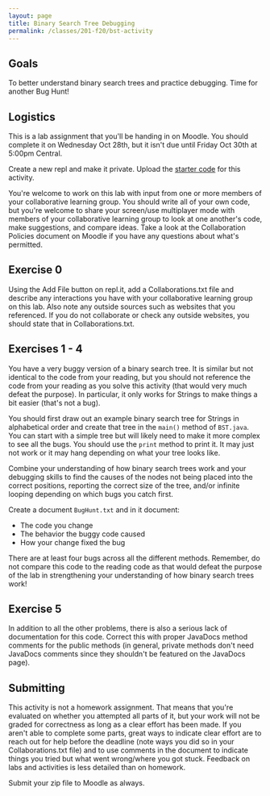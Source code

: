 ```yaml
---
layout: page
title: Binary Search Tree Debugging
permalink: /classes/201-f20/bst-activity
---
```


## Goals
To better understand binary search trees and practice debugging. Time for another Bug Hunt!

## Logistics
This is a lab assignment that you'll be handing in on Moodle. You should complete it on Wednesday Oct 28th, but it isn't due until Friday Oct 30th at 5:00pm Central.

Create a new repl and make it private. Upload the [starter code](/classes/201-f20/BSTActivity.zip) for this activity.

You're welcome to work on this lab with input from one or more members of your collaborative learning group. You should write all of your own code, but you're welcome to share your screen/use multiplayer mode with members of your collaborative learning group to look at one another's code, make suggestions, and compare ideas. Take a look at the Collaboration Policies document on Moodle if you have any questions about what's permitted.

## Exercise 0
Using the Add File button on repl.it, add a Collaborations.txt file and describe any interactions you have with your collaborative learning group on this lab. Also note any outside sources such as websites that you referenced. If you do not collaborate or check any outside websites, you should state that in Collaborations.txt.

## Exercises 1 - 4
You have a very buggy version of a binary search tree. It is similar but not identical to the code from your reading, but you should not reference the code from your reading as you solve this activity (that would very much defeat the purpose). In particular, it only works for Strings to make things a bit easier (that's not a bug).

You should first draw out an example binary search tree for Strings in alphabetical order and create that tree in the `main()` method of `BST.java`. You can start with a simple tree but will likely need to make it more complex to see all the bugs. You should use the `print` method to print it. It may just not work or it may hang depending on what your tree looks like.

Combine your understanding of how binary search trees work and your debugging skills to find the causes of the nodes not being placed into the correct positions, reporting the correct size of the tree, and/or infinite looping depending on which bugs you catch first.

Create a document `BugHunt.txt` and in it document:
* The code you change
* The behavior the buggy code caused
* How your change fixed the bug

There are at least four bugs across all the different methods. Remember, do not compare this code to the reading code as that would defeat the purpose of the lab in strengthening your understanding of how binary search trees work!

## Exercise 5
In addition to all the other problems, there is also a serious lack of documentation for this code. Correct this with proper JavaDocs method comments for the public methods (in general, private methods don't need JavaDocs comments since they shouldn't be featured on the JavaDocs page).

## Submitting
This activity is not a homework assignment. That means that you're evaluated on whether you attempted all parts of it, but your work will not be graded for correctness as long as a clear effort has been made. If you aren't able to complete some parts, great ways to indicate clear effort are to reach out for help before the deadline (note ways you did so in your Collaborations.txt file) and to use comments in the document to indicate things you tried but what went wrong/where you got stuck. Feedback on labs and activities is less detailed than on homework.

Submit your zip file to Moodle as always.